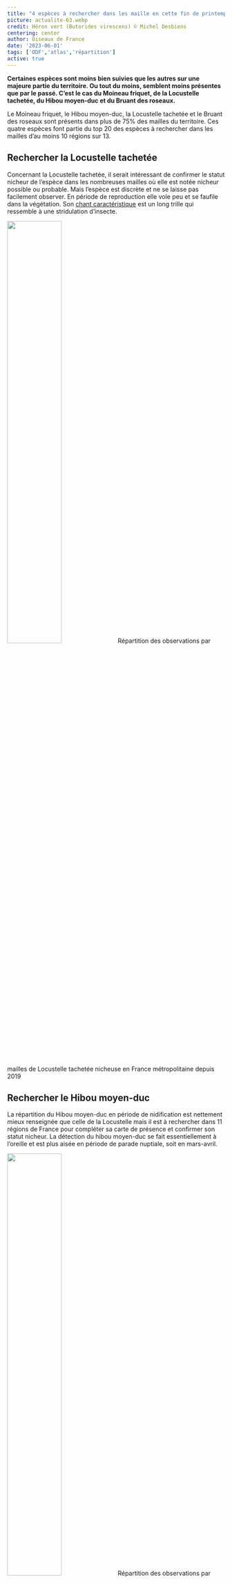 ```yaml
---
title: "4 espèces à rechercher dans les maille en cette fin de printemps !"
picture: actualite-63.webp
credit: Héron vert (Butorides virescens) © Michel Desbiens
centering: center
author: Oiseaux de France
date: '2023-06-01'
tags: ['ODF','atlas','répartition']
active: true
---
```


**Certaines espèces sont moins bien suivies que les autres sur une majeure partie du territoire. Ou tout du moins, semblent moins présentes que par le passé. C’est le cas du Moineau friquet, de la Locustelle tachetée, du Hibou moyen-duc et du Bruant des roseaux.**

Le Moineau friquet, le Hibou moyen-duc, la Locustelle tachetée et le Bruant des roseaux sont présents dans plus de 75% des mailles du territoire. Ces quatre espèces font partie du top 20 des espèces à rechercher dans les mailles d’au moins 10 régions sur 13.  


## Rechercher la Locustelle tachetée  

Concernant la Locustelle tachetée, il serait intéressant de confirmer le statut nicheur de l’espèce dans les nombreuses mailles où elle est notée nicheur possible ou probable. Mais l’espèce est discrète et ne se laisse pas facilement observer. En période de reproduction elle vole peu et se faufile dans la végétation. Son [chant caractéristique](https://xeno-canto.org/795847) est un long trille qui ressemble à une stridulation d’insecte. 

<img class="InformativePagePicture" style="width: 50%" src="/news/actualite-63-carte-répartition-locustelletachetee.webp"/>
<span class="InformativePagePictureLegend">Répartition des observations par mailles de Locustelle tachetée nicheuse en France métropolitaine depuis 2019</span>

## Rechercher le Hibou moyen-duc  

La répartition du Hibou moyen-duc en période de nidification est nettement mieux renseignée que celle de la Locustelle mais il est à rechercher dans 11 régions de France pour compléter sa carte de présence et confirmer son statut nicheur. 
La détection du hibou moyen-duc se fait essentiellement à l’oreille et est plus aisée en période de parade nuptiale, soit en mars-avril.  

<img class="InformativePagePicture" style="width: 50%" src="/news/actualite-63-carte-repartition_HibouMoyenDuc-nich.webp"/>
<span class="InformativePagePictureLegend">Répartition des observations par mailles de Hibou moyen-duc nicheur en France métropolitaine depuis 2019</span>

## Rechercher le Moineau friquet 

Espèce en déclin avéré, le Moineau friquet disparait de nos campagnes. Il est donc important de maintenir un bon niveau de recensement de sa présence ainsi que de son statut nicheur sur le territoire, sachant que sa présence concernait 86 % du territoire avant 2019. Il est souvent présent dans les petites villes ou les villages des zones rurales. Grégaire, il se déplace en bandes, parfois mixtes avec le Moineau domestique. Il faut donc ouvrir l’œil à la vue d’une bande de moineaux ! Un (ou plusieurs) friquets peuvent s’y cacher ! 

<img class="InformativePagePicture" style="width: 50%" src="/news/actualite-63-carte-repartition_MoineaufriquetNich.webp"/>
<span class="InformativePagePictureLegend">Répartition des observations par mailles de Moineau friquet nicheur en France métropolitaine depuis 2019</span>

## Rechercher le Bruant des roseaux 

Espèce fortement associée aux milieux humides, le Bruant des roseaux est présent dans plus de 76% des mailles du territoire. Recensé majoritairement dans la moitié nord du territoire et sur la côte méditerranéenne, il reste de nombreuses mailles où le statut nicheur n’est pas encore confirmé, notamment dans la partie orientale de son aire de nidification. Il est conseillé de consulter également la liste d’espèce des mailles où il n’est pas. 

<img class="InformativePagePicture" style="width: 50%" src="/news/actualite-63-carte-repartition_Burantdesroseaux-nich.webp"/>
<span class="InformativePagePictureLegend">Répartition des observations par mailles de Bruant des roseaux nicheur en France métropolitaine depuis 2019</span>